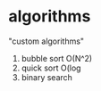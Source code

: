 # algorithms
"custom algorithms"
1) bubble sort O(N^2) 
2) quick sort O(log   
3) binary search        
 
